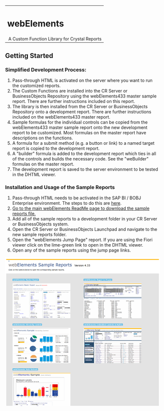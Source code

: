 <table width=100% border=0>
<tr ><td colspan=2><h1>webElements</h1></td></tr>
<tr><td>&nbsp;A Custom Function Library for Crystal Reports</td></tr>
</table>

## Getting Started

### Simplified Development Process:

1. Pass-through HTML is activated on the server where you want to run the customized reports.
1. The Custom Functions are installed into the CR Server or BusinessObjects Repository using the webElements433 master sample report. There are further instructions included on this report.
1. The library is then installed from the CR Server or BusinessObjects Repository onto a development report. There are further instructions included on the webElements433 master report.
1. Sample formulas for the individual controls can be copied from the webElements433 master sample report onto the new development report to be customized. Most formulas on the master report have descriptions on the functions.
1. A formula for a submit method (e.g. a button or link) to a named target report is copied to the development report.
1. A "builder" formula is added to the development report which ties in all of the controls and builds the necessary code. See the "weBuilder" formulas on the master report.
1. The development report is saved to the server environment to be tested in the DHTML viewer.

### Installation and Usage of the Sample Reports

1. Pass-through HTML needs to be activated in the SAP BI / BOBJ Enterprise environment. The steps to do this are [here](/webelements/admin/passthroughhtml.md).
1. [Go to the main webElements ReadMe page to download the sample reports file.](https://github.com/jwisemanca/biReports/edit/master/webelements/readme.md)
2. Add all of the sample reports to a development folder in your CR Server or BusinessObjects system.
3. Open the CR Server or BusinessObjects Launchpad and navigate to the new sample reports folder.
4. Open the "webElements Jump Page" report. If you are using the Fiori viewer click on the lime-green link to open in the DHTML viewer.
5. Open any of the sample reports using the jump page links.

![wepic](/webelements/admin/wesrjp2.png)

